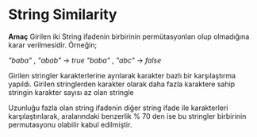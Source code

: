 # String Similarity

**Amaç**
Girilen iki String ifadenin birbirinin permütasyonları olup olmadığına karar verilmesidir. 
Örneğin;

_"baba"_ , _"abab"_ -> _true_
_"baba"_ , _"abc"_ -> _false_

Girilen stringler karakterlerine ayrılarak karakter bazlı bir karşılaştırma yapıldı. Girilen stringlerden karakter olarak daha fazla karaktere sahip stringin karakter sayısı az olan stringle 

Uzunluğu fazla olan string ifadenin diğer string ifade ile karakterleri karşılaştırılarak,  aralarındaki benzerlik % 70 den ise bu stringler birbirinin permutasyonu olabilir kabul edilmiştir.
